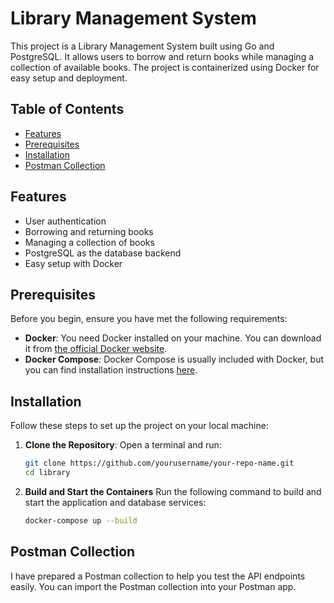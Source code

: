 # Library Management System

This project is a Library Management System built using Go and PostgreSQL. It allows users to borrow and return books while managing a collection of available books. The project is containerized using Docker for easy setup and deployment.

## Table of Contents

- [Features](#features)
- [Prerequisites](#prerequisites)
- [Installation](#installation)
- [Postman Collection](#postmancollection)

## Features

- User authentication
- Borrowing and returning books
- Managing a collection of books
- PostgreSQL as the database backend
- Easy setup with Docker

## Prerequisites

Before you begin, ensure you have met the following requirements:

- **Docker**: You need Docker installed on your machine. You can download it from [the official Docker website](https://docs.docker.com/get-docker/).
- **Docker Compose**: Docker Compose is usually included with Docker, but you can find installation instructions [here](https://docs.docker.com/compose/install/).

## Installation

Follow these steps to set up the project on your local machine:

1. **Clone the Repository**:
   Open a terminal and run:
   ```bash
   git clone https://github.com/yourusername/your-repo-name.git
   cd library

2. **Build and Start the Containers**
   Run the following command to build and start the application and database services:
   ```bash
   docker-compose up --build

## Postman Collection
I have prepared a Postman collection to help you test the API endpoints easily. You can import the Postman collection into your Postman app.
